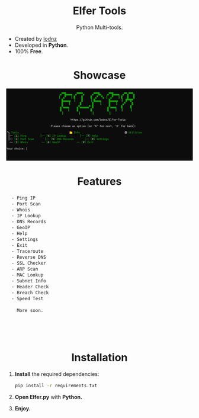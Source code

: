 <h1 align="center">Elfer Tools</h1>

<p align="center">
Python Multi-tools.
  
  - Created by <a href="guns.lol/lodnz">lodnz</a><br>
  - Developed in <strong>Python</strong>.<br>
  - 100% <strong>Free</strong>.<br>

<h1 align="center">Showcase</h1>
  <img align="center" src="Elfer-Tools-main/Elfer-Tools/Img/ElferUI.png"
</p>

<p>
  
<h1 align="center">Features</h1>
<p>
   
```
  - Ping IP
  - Port Scan
  - Whois
  - IP Lookup
  - DNS Records
  - GeoIP
  - Help
  - Settings
  - Exit
  - Traceroute
  - Reverse DNS
  - SSL Checker
  - ARP Scan
  - MAC Lookup
  - Subnet Info
  - Header Check
  - Breach Check
  - Speed Test

    More soon.


```
<br><br>
</p>

<h1 align="center">Installation</h1>

1. **Install** the required dependencies:
   ```bash
   pip install -r requirements.txt
   ```
2. **Open Elfer.py** with **Python.**

3. **Enjoy.**
